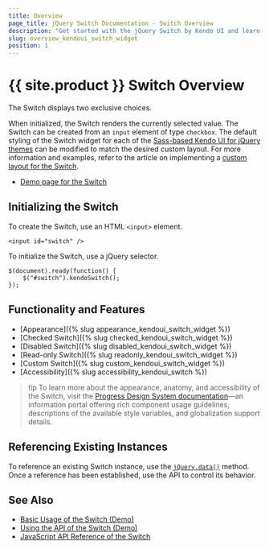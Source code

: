 ```yaml
---
title: Overview
page_title: jQuery Switch Documentation - Switch Overview
description: "Get started with the jQuery Switch by Kendo UI and learn how to create, initialize, and enable the widget."
slug: overview_kendoui_switch_widget
position: 1
---
```


# {{ site.product }} Switch Overview

The Switch displays two exclusive choices.

When initialized, the Switch renders the currently selected value. The Switch can be created from an `input` element of type `checkbox`. The default styling of the Switch widget for each of the [Sass-based Kendo UI for jQuery themes](https://docs.telerik.com/kendo-ui/styles-and-layout/sass-themes) can be modified to match the desired custom layout. For more information and examples, refer to the article on implementing a [custom layout for the Switch](https://github.com/telerik/kendo-themes/wiki/Change-the-Switch-Layout).

* [Demo page for the Switch](https://demos.telerik.com/kendo-ui/switch)

## Initializing the Switch

To create the Switch, use an HTML `<input>` element.

    <input id="switch" />

To initialize the Switch, use a jQuery selector.

    $(document).ready(function() {
        $("#switch").kendoSwitch();
    });

## Functionality and Features

* [Appearance]({% slug appearance_kendoui_switch_widget %})
* [Checked Switch]({% slug checked_kendoui_switch_widget %})
* [Disabled Switch]({% slug disabled_kendoui_switch_widget %})
* [Read-only Switch]({% slug readonly_kendoui_switch_widget %})
* [Custom Switch]({% slug custom_kendoui_switch_widget %})
* [Accessibility]({% slug accessibility_kendoui_switch %})

>tip To learn more about the appearance, anatomy, and accessibility of the Switch, visit the [Progress Design System documentation](https://www.telerik.com/design-system/docs/components/switch/)—an information portal offering rich component usage guidelines, descriptions of the available style variables, and globalization support details.

## Referencing Existing Instances

To reference an existing Switch instance, use the [`jQuery.data()`](https://api.jquery.com/jQuery.data/) method. Once a reference has been established, use the API to control its behavior.

## See Also

* [Basic Usage of the Switch (Demo)](https://demos.telerik.com/kendo-ui/switch/index)
* [Using the API of the Switch (Demo)](https://demos.telerik.com/kendo-ui/switch/api)
* [JavaScript API Reference of the Switch](/api/javascript/ui/switch)
